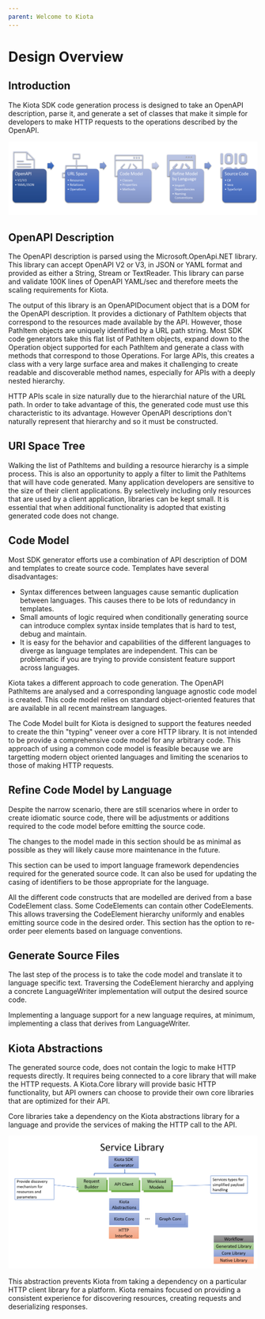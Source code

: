```yaml
---
parent: Welcome to Kiota
---
```


# Design Overview

## Introduction

The Kiota SDK code generation process is designed to take an OpenAPI description, parse it, and  generate a set of classes that make it simple for developers to make HTTP requests to the operations described by the OpenAPI.

![An image depicting the steps to generate source code from an OpenAPI description](images/designoverview.png)

## OpenAPI Description

The OpenAPI description is parsed using the Microsoft.OpenApi.NET library.  This library can accept OpenAPI V2 or V3, in JSON or YAML format and provided as either a String, Stream or TextReader.  This library can parse and validate 100K lines of OpenAPI YAML/sec and therefore meets the scaling requirements for Kiota.

The output of this library is an OpenAPIDocument object that is a DOM for the OpenAPI description.  It provides a dictionary of PathItem objects that correspond to the resources made available by the API.  However, those PathItem objects are uniquely identified by a URL path string.  Most SDK code generators take this flat list of PathItem objects, expand down to the Operation object supported for each PathItem and generate a class with methods that correspond to those Operations.  For large APIs, this creates a class with a very large surface area and makes it challenging to create readable and discoverable method names, especially for APIs with a deeply nested hierarchy.

HTTP APIs scale in size naturally due to the hierarchial nature of the URL path.  In order to take advantage of this, the generated code must use this characteristic to its advantage.  However OpenAPI descriptions don't naturally represent that hierarchy and so it must be constructed.

## URI Space Tree

Walking the list of PathItems and building a resource hierarchy is a simple process. This is also an opportunity to apply a filter to limit the PathItems that will have code generated.  Many application developers are sensitive to the size of their client applications.  By selectively including only resources that are used by a client application, libraries can be kept small.  It is essential that when additional functionality is adopted that existing generated code does not change.

## Code Model

Most SDK generator efforts use a combination of API description of DOM and templates to create source code.  Templates have several disadvantages:

- Syntax differences between languages cause semantic duplication between languages. This causes there to be lots of redundancy in templates.
- Small amounts of logic required when conditionally generating source can introduce complex syntax inside templates that is hard to test, debug and maintain.
- It is easy for the behavior and capabilities of the different languages to diverge as language templates are independent.  This can be problematic if you are trying to provide consistent feature support across languages.

Kiota takes a different approach to code generation.  The OpenAPI PathItems are analysed and a corresponding language agnostic code model is created.  This code model relies on standard object-oriented features that are available in all recent mainstream languages.

The Code Model built for Kiota is designed to support the features needed to create the thin "typing" veneer over a core HTTP library. It is not intended to be provide a comprehensive code model for any arbitrary code.  This approach of using a common code model is feasible because we are targetting modern object oriented languages and limiting the scenarios to those of making HTTP requests.

## Refine Code Model by Language

Despite the narrow scenario, there are still scenarios where in order to create idiomatic source code, there will be adjustments or additions required to the code model before emitting the source code.

The changes to the model made in this section should be as minimal as possible as they will likely cause more maintenance in the future.

This section can be used to import language framework dependencies required for the generated source code.  It can also be used for updating the casing of identifiers to be those appropriate for the language.

All the different code constructs that are modelled are derived from a base CodeElement class. Some CodeElements can contain other CodeElements.  This allows traversing the CodeElement hierarchy uniformly and enables emitting source code in the desired order.  This section has the option to re-order peer elements based on language conventions.

## Generate Source Files

The last step of the process is to take the code model and translate it to language specific text.  Traversing the CodeElement hierarchy and applying a concrete LanguageWriter implementation will output the desired source code.

Implementing a language support for a new language requires, at minimum, implementing a class that derives from LanguageWriter.

## Kiota Abstractions

The generated source code, does not contain the logic to make HTTP requests directly. It requires being connected to a core library that will make the HTTP requests.  A Kiota.Core library will provide basic HTTP functionality, but API owners can choose to provide their own core libraries that are optimized for their API.

Core libraries take a dependency on the Kiota abstractions library for a language and provide the services of making the HTTP call to the API.

![An image depicting the relationship between the generated code and the abstractions library](./images/KiotaAbstractions.png)

This abstraction prevents Kiota from taking a dependency on a particular HTTP client library for a platform. Kiota remains focused on providing a consistent experience for discovering resources, creating requests and deserializing responses.
